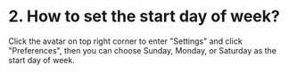 # 2. How to set the start day of week?
Click the avatar on top right corner to enter "Settings" and click "Preferences", then you can choose Sunday, Monday, or Saturday as the start day of week.
